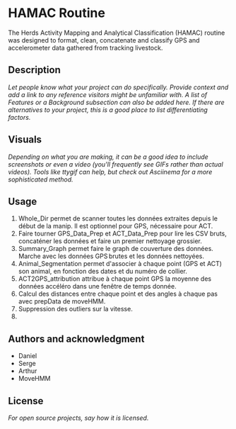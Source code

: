 # HAMAC Routine
The Herds Activity Mapping and Analytical Classification (HAMAC) routine was designed to format, clean, concatenate and classify GPS and accelerometer data gathered from tracking livestock.

## Description
_Let people know what your project can do specifically. Provide context and add a link to any reference visitors might be unfamiliar with. A list of Features or a Background subsection can also be added here. If there are alternatives to your project, this is a good place to list differentiating factors._

## Visuals
_Depending on what you are making, it can be a good idea to include screenshots or even a video (you'll frequently see GIFs rather than actual videos). Tools like ttygif can help, but check out Asciinema for a more sophisticated method._

## Usage
1. Whole_Dir permet de scanner toutes les données extraites depuis le début de la manip. Il est optionnel pour GPS, nécessaire pour ACT.
2. Faire tourner GPS_Data_Prep et ACT_Data_Prep pour lire les CSV bruts, concaténer les données et faire un premier nettoyage grossier.
3. Summary_Graph permet faire le graph de couverture des données. Marche avec les données GPS brutes et les données nettoyées.
4. Animal_Segmentation permet d'associer à chaque point (GPS et ACT) son animal, en fonction des dates et du numéro de collier.
5. ACT2GPS_attribution attribue à chaque point GPS la moyenne des données accéléro dans une fenêtre de temps donnée.
6. Calcul des distances entre chaque point et des angles à chaque pas avec prepData de moveHMM.
7. Suppression des outliers sur la vitesse.
8.

## Authors and acknowledgment
- Daniel
- Serge
- Arthur
- MoveHMM

## License
_For open source projects, say how it is licensed._
